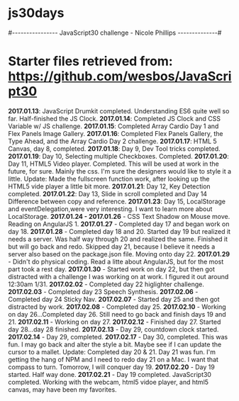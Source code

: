 # js30days
#---------------- JavaScript30 challenge - Nicole Phillips --------------#
# Starter files retrieved from: https://github.com/wesbos/JavaScript30
**2017.01.13**: JavaScript Drumkit completed. Understanding ES6 quite well so far. Half-finished the JS Clock.
**2017.01.14**: Completed JS Clock and CSS Variable w/ JS challenge.
**2017.01.15**: Completed Array Cardio Day 1 and Flex Panels Image Gallery.
**2017.01.16**: Completed Flex Panels Gallery, the Type Ahead, and the Array Cardio Day 2 challenge.
**2017.01.17**: HTML 5 Canvas, day 8, completed.
**2017.01.18**: Day 9, Dev Tool tricks completed.
**2017.01.19**: Day 10, Selecting multiple Checkboxes. Completed.
**2017.01.20**: Day 11, HTML5 Video player. Completed. This will be used at work in the future, for sure. Mainly the css. I'm sure the designers would like to style it a little. Update: Made the fullscreen function work, after looking up the HTML5 vide player a little bit more.
**2017.01.21**: Day 12, Key Detection completed.
**2017.01.22**: Day 13, Slide in scroll completed and Day 14 Difference between copy and reference.
**2017.01.23**: Day 15, LocalStorage and eventDelegation,were very interesting. I want to learn more about LocalStorage.
**2017.01.24 - 2017.01.26** - CSS Text Shadow on Mouse move. Reading on AngularJS 1.
**2017.01.27** - Completed day 17 and began work on day 18.
**2017.01.28** - Completed day 18 and 20. Started day 19 but realized it needs a server. Was half way through 20 and realized the same. Finished it but will go back and redo. Skipped day 21, because I believe it needs a server also based on the package.json file. Moving onto day 22.
**2017.01.29** - Didn't do physical coding. Read a litte about AngularJS, but for the most part took a rest day.
**2017.01.30** - Started work on day 22, but then got distracted with a challenge I was working on at work. I figured it out around 12:30am 1/31.
**2017.02.02** - Completed day 22 higlighter challenge.
**2017.02.03** - Completed day 23 Speech Synthesis.
**2017.02.06** - Completed day 24 Sticky Nav.
**2017.02.07** - Started day 25 and then got distracted by work.
**2017.02.08** - Completed day 25.
**2017.02.10** - Working on day 26...Completed day 26. Still need to go back and finish days 19 and 21.
**2017.02.11** - Working on day 27.
**2017.02.12** - Finished day 27. Started day 28...day 28 finished.
**2017.02.13** - Day 29, countdown clock started.
**2017.02.14** - Day 29, completed.
**2017.02.17** - Day 30, completed. This was fun. I may go back and alter the style a bit. Maybe see if I can update the cursor to a mallet. Update: Completed day 20 & 21. Day 21 was fun. I'm getting the hang of NPM and I need to redo day 21 on a Mac. I want that compass to turn. Tomorrow, I will conquer day 19.
**2017.02.20** - Day 19 started. Half way done.
**2017.02.21** - Day 19 completed. JavaScript30 completed. Working with the webcam, html5 vidoe player, and html5 canvas, may have been my favorites.
